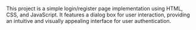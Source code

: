 This project is a simple login/register page implementation using HTML, CSS, and JavaScript. 
It features a dialog box for user interaction, providing an intuitive and visually appealing interface for user authentication.

